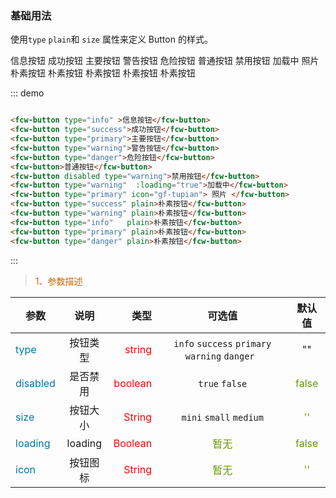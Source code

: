 

### 基础用法
使用```type``` ```plain```和 ```size``` 属性来定义 Button 的样式。

<div class="demo-block">
    <div class="code_flex">
        <fcw-button class="ml10" type="info" >信息按钮</fcw-button>
        <fcw-button class="ml10" type="success">成功按钮</fcw-button>
        <fcw-button class="ml10" type="primary">主要按钮</fcw-button>
        <fcw-button class="ml10" type="warning">警告按钮</fcw-button>
        <fcw-button class="ml10" type="danger">危险按钮</fcw-button>
        <fcw-button class="ml10">普通按钮</fcw-button>
        <fcw-button class="ml10" disabled type="warning">禁用按钮</fcw-button>
        <fcw-button class="ml10"  type="warning"  :loading="true">加载中</fcw-button>
        <fcw-button class="ml10"  type="primary" icon="gf-tupian"> 照片 </fcw-button>
        <fcw-button class="ml10"  type="success" plain>朴素按钮</fcw-button>
        <fcw-button class="ml10"  type="warning" plain>朴素按钮</fcw-button>
        <fcw-button class="ml10"  type="info"   plain>朴素按钮</fcw-button>
        <fcw-button class="ml10"  type="primary" plain>朴素按钮</fcw-button>
        <fcw-button class="ml10"  type="danger" plain>朴素按钮</fcw-button>
    </div> 
    
</div>

::: demo

```html

<fcw-button type="info" >信息按钮</fcw-button>
<fcw-button type="success">成功按钮</fcw-button>
<fcw-button type="primary">主要按钮</fcw-button>
<fcw-button type="warning">警告按钮</fcw-button>
<fcw-button type="danger">危险按钮</fcw-button>
<fcw-button>普通按钮</fcw-button>
<fcw-button disabled type="warning">禁用按钮</fcw-button>
<fcw-button type="warning"  :loading="true">加载中</fcw-button>
<fcw-button type="primary" icon="gf-tupian"> 照片 </fcw-button>
<fcw-button type="success" plain>朴素按钮</fcw-button>
<fcw-button type="warning" plain>朴素按钮</fcw-button>
<fcw-button type="info"   plain>朴素按钮</fcw-button>
<fcw-button type="primary" plain>朴素按钮</fcw-button>
<fcw-button type="danger" plain>朴素按钮</fcw-button>

```
:::


> <font color=#CD6600>1、参数描述</font>

参数|说明|类型|可选值|默认值
---|:--:|---:|:--:|:--:|
<font color=#0077AA>type</font> | 按钮类型 | <font color=red>string</font> | ``` info ``` ``` success ``` ``` primary ``` ``` warning ``` ``` danger  ``` | ""
<font color=#0077AA>disabled</font> | 是否禁用 | <font color=red> boolean</font> |  ``` true ``` ``` false ```  | <font color=#669900>false</font>
<font color=#0077AA>size</font> | 按钮大小 | <font color=red>String</font> |  ``` mini ``` ``` small ``` ``` medium ```  | <font color=#669900>''</font>
<font color=#0077AA>loading</font> | loading | <font color=red>Boolean</font> | <font color=#669900>暂无</font> | <font color=#669900>false</font>
<font color=#0077AA>icon</font> | 按钮图标 | <font color=red>String</font> | <font color=#669900>暂无</font> | <font color=#669900>''</font>
